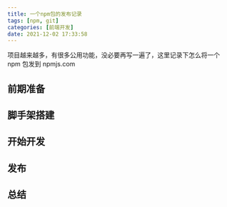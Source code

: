```yaml
---
title: 一个npm包的发布记录
tags: [npm, git]
categories: [前端开发]
date: 2021-12-02 17:33:58
---
```


项目越来越多，有很多公用功能，没必要再写一遍了，这里记录下怎么将一个 npm 包发到 npmjs.com

<!-- more -->

## 前期准备

## 脚手架搭建

## 开始开发

## 发布

## 总结
